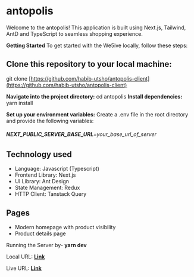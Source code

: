 # antopolis

Welcome to the antopolis! This application is built using Next.js, Tailwind, AntD and TypeScript to seamless shopping experience.

**Getting Started**
To get started with the We5ive locally, follow these steps:

## Clone this repository to your local machine:

git clone [https://github.com/habib-utsho/antopolis-client](https://github.com/habib-utsho/antopolis-client)

**Navigate into the project directory:** cd antopolis
**Install dependencies:** yarn install

**Set up your environment variables:**
Create a .env file in the root directory and provide the following variables:

###### **NEXT_PUBLIC_SERVER_BASE_URL**=your_base_url_of_server

## Technology used

- Language: Javascript (Typescript)
- Frontend Library: Next.js
- UI Library: Ant Design
- State Management: Redux
- HTTP Client: Tanstack Query


## Pages

- Modern homepage with product visibility
- Product details page

Running the Server by- **yarn dev**

Local URL: **[Link](http://localhost:3000)**

Live URL: **[Link](https://github.com/habib-utsho/antopolis-client/)**

